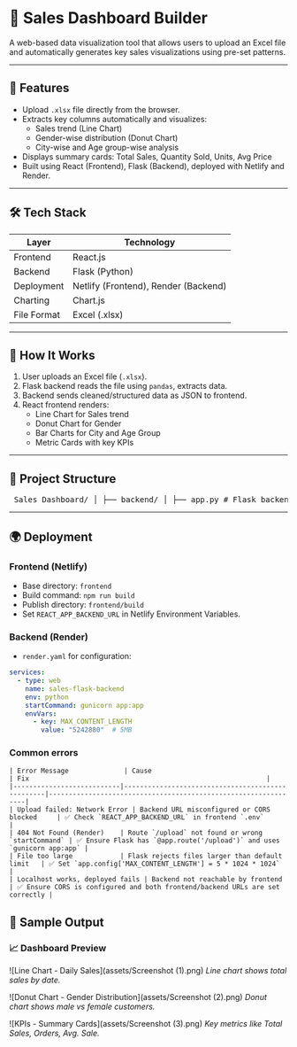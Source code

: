 # 🧮 Sales Dashboard Builder

A web-based data visualization tool that allows users to upload an Excel file and automatically generates key sales visualizations using pre-set patterns.

---

## 📌 Features

- Upload `.xlsx` file directly from the browser.
- Extracts key columns automatically and visualizes:
  - Sales trend (Line Chart)
  - Gender-wise distribution (Donut Chart)
  - City-wise and Age group-wise analysis
- Displays summary cards: Total Sales, Quantity Sold, Units, Avg Price
- Built using React (Frontend), Flask (Backend), deployed with Netlify and Render.

---

## 🛠️ Tech Stack

| Layer       | Technology      |
|-------------|-----------------|
| Frontend    | React.js        |
| Backend     | Flask (Python)  |
| Deployment  | Netlify (Frontend), Render (Backend)
| Charting    | Chart.js        |
| File Format | Excel (.xlsx)   |

---

## 🚀 How It Works

1. User uploads an Excel file (`.xlsx`).
2. Flask backend reads the file using `pandas`, extracts data.
3. Backend sends cleaned/structured data as JSON to frontend.
4. React frontend renders:
   - Line Chart for Sales trend
   - Donut Chart for Gender
   - Bar Charts for City and Age Group
   - Metric Cards with key KPIs

---

## 📁 Project Structure
<pre lang="bash"> Sales_Dashboard/ │ ├── backend/ │ ├── app.py # Flask backend logic │ ├── requirements.txt # Python dependencies │ └── render.yaml # Render deployment config │ ├── frontend/ │ ├── public/ │ │ ├── favicon.ico # Custom React favicon │ ├── src/ │ │ ├── App.js # React frontend logic │ │ └── components/ │ ├── .env # Backend URL variable │ └── package.json # React app metadata </pre>
---

## 🌍 Deployment

### Frontend (Netlify)
- Base directory: `frontend`
- Build command: `npm run build`
- Publish directory: `frontend/build`
- Set `REACT_APP_BACKEND_URL` in Netlify Environment Variables.

### Backend (Render)
- `render.yaml` for configuration:
```yaml
services:
  - type: web
    name: sales-flask-backend
    env: python
    startCommand: gunicorn app:app
    envVars:
      - key: MAX_CONTENT_LENGTH
        value: "5242880"  # 5MB
```

### Common errors
```
| Error Message              | Cause                                            | Fix                                                            |
|---------------------------|--------------------------------------------------|----------------------------------------------------------------|
| Upload failed: Network Error | Backend URL misconfigured or CORS blocked     | ✅ Check `REACT_APP_BACKEND_URL` in frontend `.env`            |
| 404 Not Found (Render)    | Route `/upload` not found or wrong `startCommand` | ✅ Ensure Flask has `@app.route('/upload')` and uses `gunicorn app:app` |
| File too large            | Flask rejects files larger than default limit   | ✅ Set `app.config['MAX_CONTENT_LENGTH'] = 5 * 1024 * 1024`     |
| Localhost works, deployed fails | Backend not reachable by frontend         | ✅ Ensure CORS is configured and both frontend/backend URLs are set correctly |
```

## 📸 Sample Output

### 📈 Dashboard Preview

![Line Chart - Daily Sales](assets/Screenshot (1).png)
*Line chart shows total sales by date.*

![Donut Chart - Gender Distribution](assets/Screenshot (2).png)
*Donut chart shows male vs female customers.*

![KPIs - Summary Cards](assets/Screenshot (3).png)
*Key metrics like Total Sales, Orders, Avg. Sale.*


